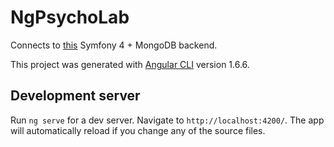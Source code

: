 # NgPsychoLab

Connects to [this](https://github.com/Flexicon/psycho-lab-api) Symfony 4 + MongoDB backend.

This project was generated with [Angular CLI](https://github.com/angular/angular-cli) version 1.6.6.

## Development server

Run `ng serve` for a dev server. Navigate to `http://localhost:4200/`. The app will automatically reload if you change any of the source files.
